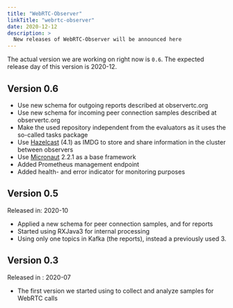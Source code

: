 ```yaml
---
title: "WebRTC-Observer"
linkTitle: "webrtc-observer"
date: 2020-12-12
description: >
  New releases of WebRTC-Observer will be announced here
---
```


The actual version we are working on right now is `0.6`.
The expected release day of this version is 2020-12.

## Version 0.6

 * Use new schema for outgoing reports described at observertc.org
 * Use new schema for incoming peer connection samples described at observertc.org
 * Make the used repository independent from the evaluators as it uses the so-called tasks package
 * Use [Hazelcast](https://hazelcast.org) (4.1) as IMDG to store and share information in the cluster between observers
 * Use [Micronaut](https://micronaut.io) 2.2.1 as a base framework
 * Added Prometheus management endpoint
 * Added health- and error indicator for monitoring purposes

## Version 0.5
Released in: 2020-10

 * Applied a new schema for peer connection samples, and for reports
 * Started using RXJava3 for internal processing
 * Using only one topics in Kafka (the reports), instead a previously used 3.

## Version 0.3 
 
Released in : 2020-07
 
  * The first version we started using to collect and analyze samples 
for WebRTC calls